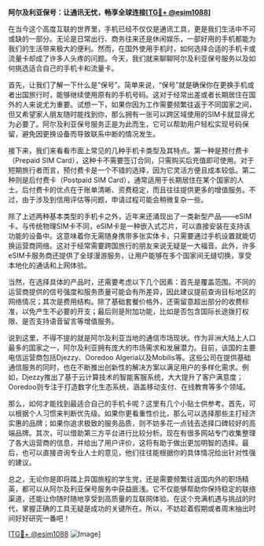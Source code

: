 **阿尔及利亚保号：让通讯无忧，畅享全球连接[[TG💪+ @esim1088](https://t.me/s/esim1088)]**

在当今这个高度互联的世界里，手机已经不仅仅是通讯工具，更是我们生活中不可或缺的一部分。无论是日常出行、商务往来还是休闲娱乐，一部好用的手机都能为我们的生活带来极大的便利。然而，在国外使用手机时，如何选择合适的手机卡或流量卡却成了许多人头疼的问题。今天，我们就来聊聊阿尔及利亚保号服务以及如何挑选适合自己的手机卡和流量卡。

首先，让我们了解一下什么是“保号”。简单来说，“保号”就是确保你在更换手机或者出国旅行时，能够继续使用原有的手机号码。这对于经常出差或者长期居住在国外的人来说尤为重要。试想一下，如果你因为工作需要频繁往返于不同国家之间，但又希望家人朋友随时能找到你，那么拥有一张可以跨区域使用的SIM卡就显得尤为必要了。阿尔及利亚保号服务正是为此而生，它可以帮助用户轻松实现号码保留，避免因更换设备而导致联系中断的情况发生。

接下来，我们来看看市面上常见的几种手机卡类型及其特点。第一种是预付费卡（Prepaid SIM Card），这种卡不需要签订合同，只需购买后充值即可使用。对于短期旅行者而言，预付费卡是一个不错的选择，因为它灵活方便且成本较低。第二种则是后付费卡（Postpaid SIM Card），通常适用于长期居住在某个国家的人士。后付费卡的优点在于账单清晰、资费稳定，而且往往提供更多的增值服务。不过，由于涉及到信用评估等问题，申请过程可能会稍微复杂一些。

除了上述两种基本类型的手机卡之外，近年来还涌现出了一类新型产品——eSIM卡。与传统物理SIM卡不同，eSIM卡是一种嵌入式芯片，可以直接安装在支持该功能的设备中。这意味着你无需随身携带多张实体卡，只需要通过手机设置就能切换运营商网络。这对于经常需要跨国旅行的朋友来说无疑是一大福音。此外，许多eSIM卡服务商还提供了全球漫游服务，让用户能够在多个国家间无缝切换，享受本地化的通话和上网体验。

当然，在选择具体的产品时，还需要考虑以下几个因素：首先是覆盖范围。不同的运营商提供的信号强度和服务质量可能会有所差异，因此建议提前查询目标地区的网络情况；其次是费用结构。除了基础套餐价格外，还需留意超出部分的收费标准，以免产生不必要的开支；最后则是附加功能，比如是否包含国际长途拨打权限、是否支持语音留言等增值服务。

说到这里，不得不提的就是阿尔及利亚当地的通信市场现状。作为非洲大陆上人口最多的国家之一，阿尔及利亚拥有庞大的市场需求和发展潜力。目前，该国的主要电信运营商包括Djezzy、Ooredoo Algeria以及Mobilis等。这些公司在提供基础通信服务的同时，也在不断推出创新性的解决方案以满足用户的多样化需求。例如，Djezzy推出了基于云计算技术的智能客服系统，大大提升了客户满意度；Ooredoo则专注于打造数字化生态系统，涵盖移动支付、在线教育等多个领域。

那么，如何才能找到最适合自己的手机卡呢？这里有几个小贴士供参考。首先，可以根据个人习惯来判断优先级。如果你更看重性价比，那么可以选择那些主打经济实惠的品牌；如果你追求极致的服务品质，则不妨多花一点钱去选择口碑较好的高端品牌。其次，可以借助第三方平台进行比较分析。现在有很多网站专门收集整理了各大运营商的信息，并给出了用户评价，这将有助于做出更加明智的选择。最后，也可以直接咨询专业人士的意见，他们往往能根据你的具体情况给出针对性强的建议。

总之，无论你是即将踏上异国旅程的学生党，还是需要频繁往返国内外的职场精英，都可以从阿尔及利亚保号服务中获益匪浅。它不仅能够帮助你保持稳定的联络渠道，还能让你随时随地享受到高质量的互联网体验。在这个充满机遇与挑战的时代，掌握正确的工具无疑是成功的关键所在。所以，不妨趁着假期或者周末抽出时间好好研究一番吧！

[[TG💪+ @esim1088](https://t.me/s/esim1088) ![Image](https://i.postimg.cc/4NQfJmqS/Snipaste-2025-05-13-00-14-12.png)]